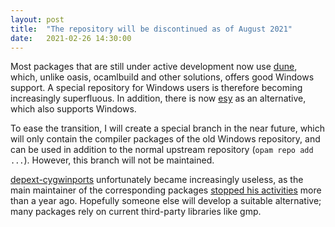 ```yaml
---
layout: post
title:  "The repository will be discontinued as of August 2021"
date:   2021-02-26 14:30:00
---
```


Most packages that are still under active development now use
[dune](https://dune.build/), which, unlike oasis, ocamlbuild and other
solutions, offers good Windows support. A special repository for
Windows users is therefore becoming increasingly superfluous. In
addition, there is now [esy](https://esy.sh/) as an alternative, which
also supports Windows.

To ease the transition, I will create a special branch in the near
future, which will only contain the compiler packages of the old
Windows repository, and can be used in addition to the normal upstream
repository (`opam repo add ...`). However, this branch will not be
maintained.

[depext-cygwinports]({{site.baseurl}}/depext-cygwin/) unfortunately
became increasingly useless, as the main maintainer of the
corresponding packages [stopped his
activities](https://cygwin.com/pipermail/cygwin-apps/2020-March/039877.html)
more than a year ago. Hopefully someone else will develop a suitable
alternative; many packages rely on current third-party libraries like
gmp.
